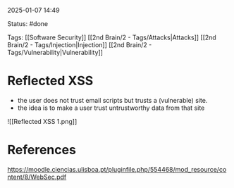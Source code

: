2025-01-07 14:49

Status: #done 

Tags: [[Software Security]] [[2nd Brain/2 - Tags/Attacks|Attacks]] [[2nd Brain/2 - Tags/Injection|Injection]] [[2nd Brain/2 - Tags/Vulnerability|Vulnerability]] 

# Reflected XSS

- the user does not trust email scripts but trusts a (vulnerable) site.
- the idea is to make a user trust untrustworthy data from that site

![[Reflected XSS 1.png]]

# References

https://moodle.ciencias.ulisboa.pt/pluginfile.php/554468/mod_resource/content/8/WebSec.pdf